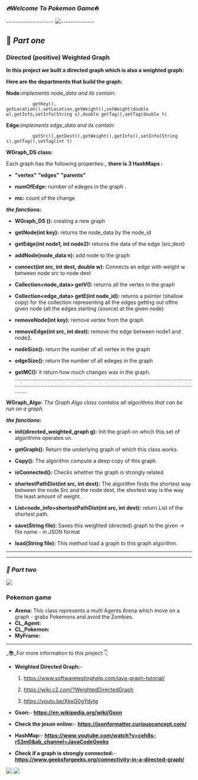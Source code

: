  ### _:fire:Welcome To Pokemon Game_:fire:
 
 -------------------- ![](https://assets.vg247.com/current/2017/07/pokemon_go_ash_hat_pikachu.jpg)--------------
 
 
 :round_pushpin: 
 _Part one_
----------------------------------------
### Directed (positive) Weighted Graph


**In this project we built a directed graph which is also a weighted graph:**

**Here are the departments that build the graph:**

**Node:**_implements node_data and its contain:_

              getKey(), getLocation(),setLocation,getWeight(),setWeight(double w),getInfo,setInfo(String s),double getTag(),setTag(double t) 

**Edge:**_implements edge_data and its contain:_

              getSrc(),getDest(),getWeight(),getInfo(),setInfo(String s),getTag(),setTag(int t)
              
**WGraph_DS class:**

Each graph has the following properties:_
**there is 3 HashMaps :**

 - **"vertex"**
**"edges"**
 **"parents"**
 
- **numOfEdge:** number of edeges in the graph .
 
 - **mc:**
   count of the change

_**the fanctions:**_

- **WGraph_DS ():**
creating a new graph

- **getNode(int key):**
returns the node_data by the node_id


- **getEdge(int node1, int node2):**
returns the data of the edge (src,dest)

- **addNode(node_data n):**
add  node to the graph
- **connect(int src, int dest, double w):**
Connects an edge with weight w between node src to node dest

- **Collection<node_data> getV():**
returns all the vertex in the graph

- **Collection<edge_data> getE(int node_id):**
 returns a pointer (shallow copy) for the collection representing all the edges getting out ofthe given node (all the edges starting (source) at the given node)
 
- **removeNode(int key):**
remove vertex  from the graph

- **removeEdge(int src, int dest):**
remove the edge between node1 and node2.

- **nodeSize():**
return the number of all  vertex in the graph

- **edgeSize():**
return the number of all  edeges in the graph

- **getMC():**
it return how much  changes was in the graph. 
......................................................................................................................................................................................................................................................
                                                                                        
 **WGraph_Algo:**
_The Graph Algo class contains all algorithms that can be run on a graph._

_**the fanctions:**_

- **init(directed_weighted_graph g):** Init the graph on which this set of algorithms operates on.

- **getGraph():** Return the underlying graph of which this class works.

- **Copy():** The algorithm compute a deep copy of this graph.

- **isConnected():** Checks whether the graph is strongly related

- **shortestPathDist(int src, int dest):** The algorithm finds the shortest way between the node Src and the node dest, the shortest way is the way the least amount of weight .

- **List<node_info>shortestPathDist(int src, int dest):** return List of the shortest path.

- **save(String file):** Saves this weighted (directed) graph to the given -> file name - in JSON format

- **load(String file):** This method load a graph to this graph algorithm.
 -------------------------------------------------------------------------------------------------------------------------
  -------------------------------------------------------------------------------------------------------------------------
 ### _:round_pushpin:  Part two_
 ![](https://fount.in/wp-content/uploads/2016/10/pokemon-go-apk.png)

### Pekemon game

 - **Arena:**
  This class represents a multi Agents Arena which move on a graph - grabs Pokemons and avoid the Zombies.
  - **CL_Agent:**
 - **CL_Pokemon:**
 - **MyFrame:**


 
 
 
 
 
 
 
 
 
 
 
 
 
 
 
 
 
 
 
 
 
 
 
 
 
 
 
 
 
 
---------------------------------------------------------------------------------------------------- 
_:books:_For more information to this project::point_down:
- **Weighted Directed Graph:**-
       
     1) https://www.softwaretestinghelp.com/java-graph-tutorial/

     2) https://wiki.c2.com/?WeightedDirectedGraph 
     
     3) https://youtu.be/XkeG0gYdytg

     

- **Gson:**- **https://en.wikipedia.org/wiki/Gson**
- **Check the jeson online:**- **https://jsonformatter.curiousconcept.com/**
- **HashMap:**- **https://www.youtube.com/watch?v=ceh8s-r53m0&ab_channel=JavaCodeGeeks**
- **Check if a graph is strongly connected:**- **https://www.geeksforgeeks.org/connectivity-in-a-directed-graph/**

![](https://upload.wikimedia.org/wikipedia/commons/thumb/a/a0/CPT-Graphs-directed-weighted-ex2.svg/175px-CPT-Graphs-directed-weighted-ex2.svg.png) 
            ![](https://upload.wikimedia.org/wikipedia/commons/thumb/b/bc/CPT-Graphs-directed-weighted-ex1.svg/175px-CPT-Graphs-directed-weighted-ex1.svg.png)


  
 
 






